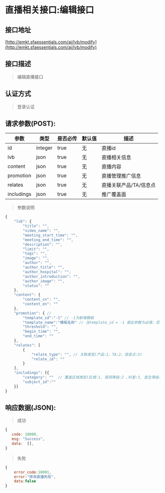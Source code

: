 # 直播相关接口:编辑接口

## 接口地址

[http://emkt.sfaessentials.com/aj/lvb/modify](http://emkt.sfaessentials.com/aj/lvb/modify)

## 接口描述

> 编辑直播接口

## 认证方式

> 登录认证

## 请求参数(POST):

| 参数 | 类型| 是否必传 | 默认值 |  描述 | 
| ---- | ---- | ----- | ----- | ----- | 
| id | integer | true | 无 | 直播id |  
| lvb | json | true | 无 | 直播相关信息 | 
| content | json | true | 无  | 直播内容 |
| promotion | json | true | 无 | 直播管理推广信息 |
| relates |  json | true | 无 | 直播关联产品/TA/信息点 |
| includings |  json | true | 无 | 推广覆盖面 |

> 参数说明
```javascript
{
    "lvb": {
        "title": "",
        "video_name": "",
        "meeting_start_time": "",
        "meeting_end_time": "",
        "description": "",
        "limit": "",
        "tags": "",
        "image": "",
        "author": "",
        "author_title": "",
        "author_hospital": "",
        "author_introduction": "",
        "author_image": "",
        "status": ""
    },
    "content": {
        "content_cn": "",
        "content_en": ""
    },
    "promotion": { // 
        "template_id":"-1" // -1为新增模板
        "template_name":"模板名称" // 当template_id = -1 是此参数为必填，否则为选填
        "threshold": "",
        "begin_time": "",
        "end_time": ""
    },
    "relates": [
        {
            "relate_type": "", // 关联类型(产品:1、TA:2、信息点:3)
            "relate_id": ""
        }
    ],
    "includings": [{
        "category": ""  // 覆盖区域类型(区域:1, 医院等级:2 ,科室:3, 医生等级: 4)
        "subject_id":""
    }]
}
```


## 响应数据(JSON):
> 成功

```javascript
{
   code: 10000,
   msg: "Success",
   data:  [],
}
```
> 失败 

```javascript
{
    error_code:10001,
    error:"修改直播失败",
    data:false
}
```